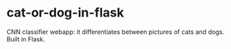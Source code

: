 # cat-or-dog-in-flask
CNN classifier webapp: it differentiates between pictures of cats and dogs. Built in Flask.
